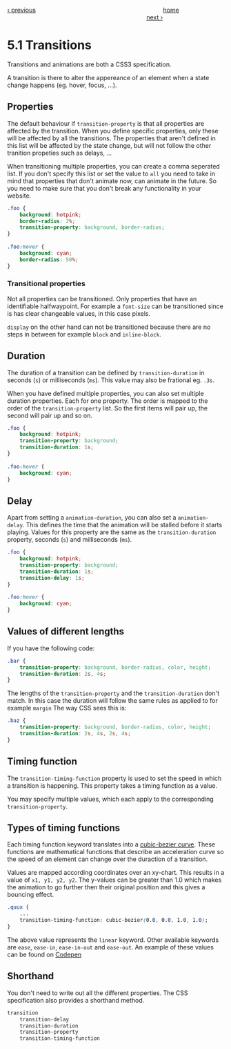 [‹ previous](../Chapter%204:%20Responsive%20Grid/4.3%20Responsive%20Grid.md)
&nbsp;&nbsp;&nbsp;&nbsp;&nbsp;&nbsp;&nbsp;&nbsp;&nbsp;&nbsp;&nbsp;&nbsp;&nbsp;&nbsp;&nbsp;&nbsp;&nbsp;&nbsp;&nbsp;&nbsp;&nbsp;&nbsp;&nbsp;&nbsp;&nbsp;&nbsp;&nbsp;&nbsp;&nbsp;&nbsp;&nbsp;&nbsp;&nbsp;&nbsp;&nbsp;&nbsp;&nbsp;&nbsp;&nbsp;&nbsp;&nbsp;&nbsp;&nbsp;&nbsp;&nbsp;&nbsp;&nbsp;&nbsp;&nbsp;&nbsp;&nbsp;&nbsp;&nbsp;&nbsp;&nbsp;&nbsp;&nbsp;&nbsp;&nbsp;&nbsp;&nbsp;&nbsp;&nbsp;&nbsp;&nbsp;&nbsp;&nbsp;&nbsp;&nbsp;&nbsp;&nbsp;&nbsp;&nbsp;
[home](../../README.md)
&nbsp;&nbsp;&nbsp;&nbsp;&nbsp;&nbsp;&nbsp;&nbsp;&nbsp;&nbsp;&nbsp;&nbsp;&nbsp;&nbsp;&nbsp;&nbsp;&nbsp;&nbsp;&nbsp;&nbsp;&nbsp;&nbsp;&nbsp;&nbsp;&nbsp;&nbsp;&nbsp;&nbsp;&nbsp;&nbsp;&nbsp;&nbsp;&nbsp;&nbsp;&nbsp;&nbsp;&nbsp;&nbsp;&nbsp;&nbsp;&nbsp;&nbsp;&nbsp;&nbsp;&nbsp;&nbsp;&nbsp;&nbsp;&nbsp;&nbsp;&nbsp;&nbsp;&nbsp;&nbsp;&nbsp;&nbsp;&nbsp;&nbsp;&nbsp;&nbsp;&nbsp;&nbsp;&nbsp;&nbsp;&nbsp;&nbsp;&nbsp;&nbsp;&nbsp;&nbsp;&nbsp;&nbsp;&nbsp;&nbsp;&nbsp;&nbsp;&nbsp;&nbsp;&nbsp;&nbsp;&nbsp;
[next ›](../Chapter%205:%20Animations%20and%20Transitions/5.2%20Animations.md)

# 5.1 Transitions

Transitions and animations are both a CSS3 specification. 
 
A transition is there to alter the appereance of an element when a state change happens (eg. hover, focus, ...).
 
 
## Properties
 
The default behaviour if `transition-property` is that all properties are affected by the transition. When you define specific properties, only these will be affected by all the transitions. The properties that aren't defined in this list will be affected by the state change, but will not follow the other tranition propeties such as delays, ...
 
When transitioning multiple properties, you can create a comma seperated list.
If you don't specify this list or set the value to `all` you need to take in mind that properties that don't animate now, can animate in the future. So you need to make sure that you don't break any functionality in your website. 
 
```css
.foo {
	background: hotpink;
	border-radius: 2%;
	transition-property: background, border-radius;
}
 
.foo:hover {
	background: cyan;
	border-radius: 50%;
}
```
 
### Transitional properties
 
Not all properties can be transitioned. Only properties that have an identifiable halfwaypoint. For example a `font-size` can be transitioned since is has clear changeable values, in this case pixels.
 
`display` on the other hand can not be transitioned because there are no steps in between for example `block` and `inline-block`.
 
 
## Duration
 
The duration of a transition can be defined by `transition-duration` in seconds (`s`) or milliseconds (`ms`). This value may also be frational eg. `.3s`.
 
When you have defined multiple properties, you can also set multiple duration properties. Each for one property. The order is mapped to the order of the `transition-property` list.
So the first items will pair up, the second will pair up and so on.
 
```css
.foo {
	background: hotpink;
	transition-property: background;
	transition-duration: 1s;
}
 
.foo:hover {
	background: cyan;
}
```
 
## Delay

Apart from setting a `animation-duration`, you can also set a `animation-delay`. This defines the time that the animation will be stalled before it starts playing. Values for this property are the same as the `transition-duration` property, seconds (`s`) and milliseconds (`ms`).
 
```css
.foo {
	background: hotpink;
	transition-property: background;
	transition-duration: 1s;
	transition-delay: 1s;
}
 
.foo:hover {
	background: cyan;
}
```

## Values of different lengths

If you have the following code:

```css
.bar {
	transition-property: background, border-radius, color, height;
	transition-duration: 2s, 4s; 
}
```

The lengths of the `transition-property` and the `transition-duration` don't match.
In this case the duration will follow the same rules as applied to for example `margin` The way CSS sees this is:

```css
.baz {
	transition-property: background, border-radius, color, height;
	transition-duration: 2s, 4s, 2s, 4s; 
}
```


## Timing function

The `transition-timing-function` property is used to set the speed in which a transition is happening.
This property takes a timing function as a value.

You may specify multiple values, which each apply to the corresponding `transition-property`.


## Types of timing functions

Each timing function keyword translates into a [cubic-bezier curve](http://cubic-bezier.com/).
These functions are mathematical functions that describe an acceleration curve so the speed of an element can change over the duraction of a transition.

Values are mapped according coordinates over an xy-chart. This results in a value of `x1, y1, y2, y2`.
The y-values can be greater than 1.0 which makes the animation to go further then their original position and this gives a bouncing effect.

```css
.quux {
	...
	transition-timing-function: cubic-bezier(0.0, 0.0, 1.0, 1.0);
}
``` 

The above value represents the `linear` keyword. Other available keywords are `ease`, `ease-in`, `ease-in-out` and `ease-out`.
An example of these values can be found on [Codepen](http://codepen.io/WartClaes/full/pjpNVO/)


## Shorthand

You don't need to write out all the different properties. The CSS specification also provides a shorthand method.

```css
transition
	transition-delay
	transition-duration
	transition-property
	transition-timing-function
```
